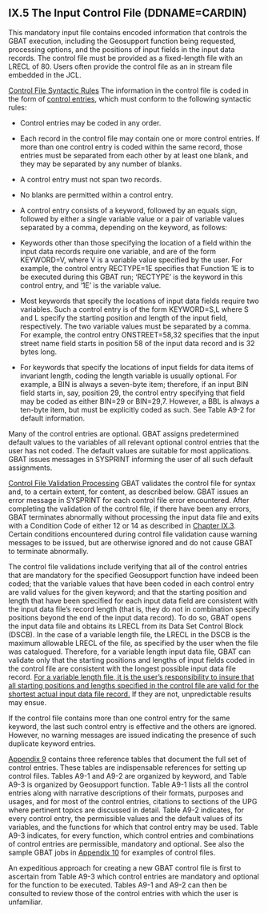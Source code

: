 <h2>IX.5  The Input Control File (DDNAME=CARDIN)</h2>

This mandatory input file contains encoded information that controls the GBAT execution, including the Geosupport function being requested, processing options, and the positions of input fields in the input data records.  The control file must be provided as a fixed-length file with an LRECL of 80.  Users often provide the control file as an in stream file embedded in the JCL.

<u>Control File Syntactic Rules</u>  The information in the control file is coded in the form of <u>control entries</u>, which must conform to the following syntactic rules:

* Control entries may be coded in any order.

* Each record in the control file may contain one or more control entries.  If more than one control entry is coded within the same record, those entries must be separated from each other by at least one blank, and they may be separated by any number of blanks.

* A control entry must not span two records.

* No blanks are permitted within a control entry.

* A control entry consists of a keyword, followed by an equals sign, followed by either a single variable value or a pair of variable values separated by a comma, depending on the keyword, as follows:

 * Keywords other than those specifying the location of a field within the input data records require one variable, and are of the form KEYWORD=V, where V is a variable value specified by the user.  For example, the control entry RECTYPE=1E specifies that Function 1E is to be executed during this GBAT run;  ‘RECTYPE’ is the keyword in this control entry, and ‘1E’ is the variable value.

 * Most keywords that specify the locations of input data fields require two variables.  Such a control entry is of the form KEYWORD=S,L where S and L specify the starting position and length of the input field, respectively.  The two variable values must be separated by a comma.  For example, the control entry ONSTREET=58,32 specifies that the input street name field starts in position 58 of the input data record and is 32 bytes long.

 * For keywords that specify the locations of input fields for data items of invariant length, coding the length variable is usually optional.  For example, a BIN is always a seven-byte item; therefore, if an input BIN field starts in, say, position 29, the control entry specifying that field may be coded as either BIN=29 or BIN=29,7.  However, a BBL is always a ten-byte item, but must be explicitly coded as such.  See Table A9-2 for default information.

 Many of the control entries are optional.  GBAT assigns predetermined default values to the variables of all relevant optional control entries that the user has not coded.  The default values are suitable for most applications.  GBAT issues messages in SYSPRINT informing the user of all such default assignments.

<u>Control File Validation Processing</u>  GBAT validates the control file for syntax and, to a certain extent, for content, as described below.  GBAT issues an error message in SYSPRINT for each control file error encountered.  After completing the validation of the control file, if there have been any errors, GBAT terminates abnormally without processing the input data file and exits with a Condition Code of either 12 or 14 as described in [Chapter IX.3](../section03/).  Certain conditions encountered during control file validation cause warning messages to be issued, but are otherwise ignored and do not cause GBAT to terminate abnormally.

 The control file validations include verifying that all of the control entries that are mandatory for the specified Geosupport function have indeed been coded;  that the variable values that have been coded in each control entry are valid values for the given keyword;  and that the starting position and length that have been specified for each input data field are consistent with the input data file’s record length (that is, they do not in combination specify positions beyond the end of the input data record).  To do so, GBAT opens the input data file and obtains its LRECL from its Data Set Control Block (DSCB).  In the case of a variable length file, the LRECL in the DSCB is the maximum allowable LRECL of the file, as specified by the user when the file was catalogued.  Therefore, for a variable length input data file, GBAT can validate only that the starting positions and lengths of input fields coded in the control file are consistent with the longest possible input data file record.  <u>For a variable length file, it is the user’s responsibility to insure that all starting positions and lengths specified in the control file are valid for the shortest actual input data file record.</u>  If they are not, unpredictable results may ensue.

 If the control file contains more than one control entry for the same keyword, the last such control entry is effective and the others are ignored.  However, no warning messages are issued indicating the presence of such duplicate keyword entries.

 [Appendix 9](../../../appendices/appendix09/) contains three reference tables that document the full set of control entries.  These tables are indispensable references for setting up control files.  Tables A9-1 and A9-2 are organized by keyword, and Table A9-3 is organized by Geosupport function.  Table A9-1 lists all the control entries along with narrative descriptions of their formats, purposes and usages, and for most of the control entries, citations to sections of the UPG where pertinent topics are discussed in detail.  Table A9-2 indicates, for every control entry, the permissible values and the default values of its variables, and the functions for which that control entry may be used.  Table A9-3 indicates, for every function, which control entries and combinations of control entries are permissible, mandatory and optional.  See also the sample GBAT jobs in [Appendix 10](../../../appendices/appendix10/) for examples of control files.

 An expeditious approach for creating a new GBAT control file is first to ascertain from Table A9-3 which control entries are mandatory and optional for the function to be executed.  Tables A9-1 and A9-2 can then be consulted to review those of the control entries with which the user is unfamiliar.
